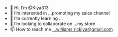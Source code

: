 - 👋 Hi, I’m @Kiya313
- 👀 I’m interested in ...promoting my sales channel
- 🌱 I’m currently learning ...
- 💞️ I’m looking to collaborate on ...my store
- 📫 How to reach me ...williams.rickiya@gmail.com

<!---
Kiya313/Kiya313 is a ✨ special ✨ repository because its `README.md` (this file) appears on your GitHub profile.
You can click the Preview link to take a look at your changes.
--->
